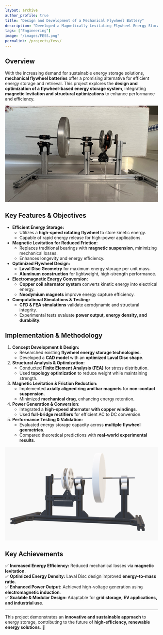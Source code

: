 ```yaml
---
layout: archive
author_profile: true
title: "Design and Development of a Mechanical Flywheel Battery"
description: "Developed a Magnetically Levitating Flywheel Energy Storage System to convert Mechanical Energy to Electrical Energy"
tags: ["Engineering"]
image: "/images/FESS.png"
permalink: /projects/fess/
---
```


## **Overview**
With the increasing demand for sustainable energy storage solutions, **mechanical flywheel batteries** offer a promising alternative for efficient energy storage and retrieval. This project explores the **design and optimization of a flywheel-based energy storage system**, integrating **magnetic levitation and structural optimizations** to enhance performance and efficiency.

![Flywheel Energy Storage](/images/FESS.png)

## **Key Features & Objectives**
- **Efficient Energy Storage:**
  - Utilizes a **high-speed rotating flywheel** to store kinetic energy.
  - Capable of rapid energy release for high-power applications.
- **Magnetic Levitation for Reduced Friction:**
  - Replaces traditional bearings with **magnetic suspension**, minimizing mechanical losses.
  - Enhances longevity and energy efficiency.
- **Optimized Flywheel Design:**
  - **Laval Disc Geometry** for maximum energy storage per unit mass.
  - **Aluminum construction** for lightweight, high-strength performance.
- **Electromagnetic Energy Conversion:**
  - **Copper coil alternator system** converts kinetic energy into electrical energy.
  - **Neodymium magnets** improve energy capture efficiency.
- **Computational Simulations & Testing:**
  - **CFD & FEA simulations** validate aerodynamic and structural integrity.
  - Experimental tests evaluate **power output, energy density, and durability**.

## **Implementation & Methodology**
1. **Concept Development & Design:**
   - Researched existing **flywheel energy storage technologies**.
   - Developed a **CAD model** with an **optimized Laval Disc shape**.
2. **Structural Analysis & Optimization:**
   - Conducted **Finite Element Analysis (FEA)** for stress distribution.
   - Used **topology optimization** to reduce weight while maintaining strength.
3. **Magnetic Levitation & Friction Reduction:**
   - Implemented **axially aligned ring and bar magnets** for **non-contact suspension**.
   - Minimized **mechanical drag**, enhancing energy retention.
4. **Power Generation & Conversion:**
   - Integrated a **high-speed alternator with copper windings**.
   - Used **full-bridge rectifiers** for efficient AC to DC conversion.
5. **Performance Testing & Validation:**
   - Evaluated energy storage capacity across **multiple flywheel geometries**.
   - Compared theoretical predictions with **real-world experimental results**.

![Flywheel CAD Design](/images/FESS_cad.png)

## **Key Achievements**
✅ **Increased Energy Efficiency:** Reduced mechanical losses via **magnetic levitation**.  
✅ **Optimized Energy Density:** Laval Disc design improved **energy-to-mass ratio**.  
✅ **Enhanced Power Output:** Achieved high-voltage generation using **electromagnetic induction**.  
✅ **Scalable & Modular Design:** Adaptable for **grid storage, EV applications, and industrial use**.  

---
This project demonstrates an **innovative and sustainable approach** to energy storage, contributing to the future of **high-efficiency, renewable energy solutions**. 🚀
